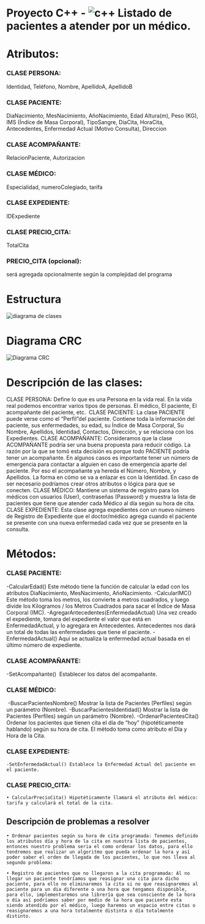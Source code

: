 # Proyecto C++ - ![c++](https://github.com/Coffee4Dogs/cpp-project/assets/59121551/d9c9e5c2-343d-4cc6-9cb0-9b24905a62f0) Listado de pacientes a atender por un médico.

# Atributos:
### CLASE PERSONA:
Identidad, Teléfono, Nombre, ApellidoA, ApellidoB
### CLASE PACIENTE:
DiaNacimiento, MesNacimiento, AñoNacimiento, Edad Altura(m), Peso (KG), IMS (Índice de Masa Corporal), TipoSangre, DiaCita, HoraCita, Antecedentes, Enfermedad Actual (Motivo Consulta), Direccion
### CLASE ACOMPAÑANTE:
RelacionPaciente, Autorizacion
### CLASE MÉDICO:
Especialidad, numeroColegiado, tarifa
### CLASE EXPEDIENTE:
IDExpediente
### CLASE PRECIO_CITA:
TotalCita
### PRECIO_CITA (opcional):
será agregada opcionalmente según la complejidad del programa


# Estructura
![diagrama de clases](https://github.com/Coffee4Dogs/cpp-project/assets/59121551/5e9e72d5-f280-49ed-ba26-12b3d2c119ad)


# Diagrama CRC
![Diagrama CRC](https://github.com/Coffee4Dogs/cpp-project/assets/59121551/3d18620a-88a7-4620-b898-e6c31adce207)

# Descripción de las clases: 
CLASE PERSONA: Define lo que es una Persona en la vida real. En la vida real podemos encontrar varios tipos de personas. El médico, El paciente, El acompañante del paciente, etc. 
CLASE PACIENTE: La clase PACIENTE puede verse como el “Perfil”del paciente. Contiene toda la información del paciente, sus enfermedades, su edad, su Índice de Masa Corporal, Su Nombre, Apellidos, Identidad, Contactos, Dirección, y se relaciona con los Expedientes.
CLASE ACOMPAÑANTE: Consideramos que la clase ACOMPAÑANTE podría ser una buena propuesta para reducir código. La razón por la que se tomó esta decisión es porque todo PACIENTE podría tener un acompañante. En algunos casos es importante tener un número de emergencia para contactar a alguien en caso de emergencia aparte del paciente. Por eso el acompañante ya hereda el Número, Nombre, y Apellidos. La forma en cómo se va a enlazar es con la Identidad. En caso de ser necesario podríamos crear otros atributos o lógica para que se conecten.
CLASE MÉDICO: Mantiene un sistema de registro para los médicos con usuarios (User), contraseñas (Password) y muestra la lista de pacientes que tiene que atender cada Médico al día según su hora de cita.  
CLASE EXPEDIENTE: Esta clase agrega expedientes con un nuevo número de Registro de Expediente que el doctor/médico agrega cuando el paciente se presente con una nueva enfermedad cada vez que se presente en la consulta.


# Métodos:
### CLASE PACIENTE:
-CalcularEdad() Este método tiene la función de calcular la edad con los atributos DiaNacimiento, MesNacimiento, AñoNacimiento.
-CalcularIMC() Este método toma los metros, los convierte a metros cuadrados, y luego divide los Kilogramos / los Metros Cuadrados para sacar el Índice de Masa Corporal (IMC).
-AgregarAntecedentes(EnfermedadActual) Una vez creado el expediente, tomara del expediente el valor que está en EnfermedadActual, y lo agregara en Antecedentes. Antecedentes nos dará un total de todas las enfermedades que tiene el paciente.
-EnfermedadActual() Aquí se actualiza la enfermedad actual basada en el último número de expediente.

### CLASE ACOMPAÑANTE: 
-SetAcompañante()  Establecer los datos del acompañante.

### CLASE MÉDICO:
 -BuscarPacientesNombre() Mostrar la lista de Pacientes (Perfiles) según un parámetro (Nombre).
-BuscarPacientesIdentidad() Mostrar la lista de Pacientes (Perfiles) según un parámetro (Nombre).
-OrdenarPacientesCita() Ordenar los pacientes que tienen cita el día de “hoy” (hipotéticamente hablando) según su hora de cita. El método toma como atributo el Día y Hora de la Cita.

### CLASE EXPEDIENTE: 
	-SetEnfermedadActual() Establece la Enfermedad Actual del paciente en el paciente.
### CLASE PRECIO_CITA:
    • CalcularPrecioCita() Hipotéticamente llamará el atributo del médico: tarifa y calculará el total de la cita.



## Descripción de problemas a resolver 

    • Ordenar pacientes según su hora de cita programada: Tenemos definido los atributos día y hora de la cita en nuestra lista de pacientes, entonces nuestro problema seria el como ordenar los datos, para ello tendremos que realizar un algoritmo que pueda ordenar la hora y así poder saber el orden de llegada de los pacientes, lo que nos lleva al segundo problema:

    • Registro de pacientes que no llegaron a la cita programada: Al no llegar un paciente tendríamos que reasignar una cita para dicho paciente, para ello no eliminaremos la cita si no que reasignaremos al paciente para un dia diferente o una hora que tengamos disponible, para ello, implementaremos una librería que sea consciente de la hora o día así podríamos saber por medio de la hora que paciente esta siendo atendido por el médico, luego haremos un espacio entre citas o reasignaremos a una hora totalmente distinta o día totalmente distinto.





